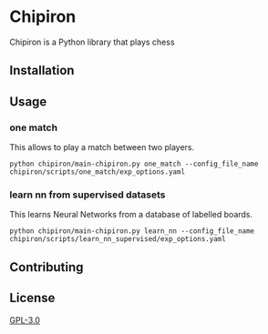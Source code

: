 # Chipiron

Chipiron is a Python library that plays chess

## Installation





## Usage



### one match
This allows to play a match between two players.
```console
python chipiron/main-chipiron.py one_match --config_file_name chipiron/scripts/one_match/exp_options.yaml
```

### learn nn from supervised datasets 
This learns Neural Networks from a database of labelled boards.
```console
python chipiron/main-chipiron.py learn_nn --config_file_name chipiron/scripts/learn_nn_supervised/exp_options.yaml
```

## Contributing


## License
[GPL-3.0](https://choosealicense.com/licenses/gpl-3.0/)